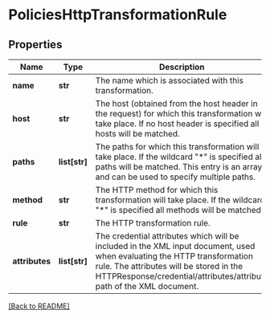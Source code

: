 # PoliciesHttpTransformationRule


## Properties

Name | Type | Description | Notes
------------ | ------------- | ------------- | -------------
**name** | **str** | The name which is associated with this transformation.  | [optional] 
**host** | **str** | The host (obtained from the host header in the request) for which this transformation will take place. If no host header is specified all hosts will be matched.  | [optional] 
**paths** | **list[str]** | The paths for which this transformation will take place. If the wildcard \"*\" is specified all paths will be matched.  This entry is an array and can be used to specify multiple paths.  | [optional] 
**method** | **str** | The HTTP method for which this transformation will take place. If the wildcard \"*\" is specified all methods will be matched.  | [optional] 
**rule** | **str** | The HTTP transformation rule.  | [optional] 
**attributes** | **list[str]** | The credential attributes which will be included in the XML input document, used when evaluating the HTTP transformation rule.  The attributes will be stored in the HTTPResponse/credential/attributes/attribute path of the XML document.  | [optional] 

[[Back to README]](../README.md)



